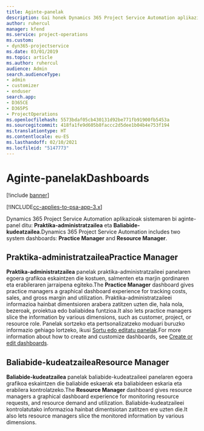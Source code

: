 ```yaml
---
title: Aginte-panelak
description: Gai honek Dynamics 365 Project Service Automation aplikazioko jakinarazpenen panelei buruzko informazioa eskaintzen du.
author: ruhercul
manager: kfend
ms.service: project-operations
ms.custom:
- dyn365-projectservice
ms.date: 03/01/2019
ms.topic: article
ms.author: ruhercul
audience: Admin
search.audienceType:
- admin
- customizer
- enduser
search.app:
- D365CE
- D365PS
- ProjectOperations
ms.openlocfilehash: 5573bdaf05cb430131d92be771fb91900fb5453a
ms.sourcegitcommit: 418fa1fe9d605b8faccc2d5dee1b04b4e753f194
ms.translationtype: HT
ms.contentlocale: eu-ES
ms.lasthandoff: 02/10/2021
ms.locfileid: "5147773"
---
```

# <a name="dashboards"></a><span data-ttu-id="9303d-103">Aginte-panelak</span><span class="sxs-lookup"><span data-stu-id="9303d-103">Dashboards</span></span>

[!include [banner](../includes/psa-now-project-operations.md)]

[!INCLUDE[cc-applies-to-psa-app-3.x](../includes/cc-applies-to-psa-app-3x.md)]

<span data-ttu-id="9303d-104">Dynamics 365 Project Service Automation aplikazioak sistemaren bi aginte-panel ditu: **Praktika-administratzailea** eta **Baliabide-kudeatzailea**.</span><span class="sxs-lookup"><span data-stu-id="9303d-104">Dynamics 365 Project Service Automation includes two system dashboards: **Practice Manager** and **Resource Manager**.</span></span>

## <a name="practice-manager"></a><span data-ttu-id="9303d-105">Praktika-administratzailea</span><span class="sxs-lookup"><span data-stu-id="9303d-105">Practice Manager</span></span> 

<span data-ttu-id="9303d-106">**Praktika-administratzailea** panelak praktika-administratzaileei panelaren egoera grafikoa eskaintzen die kostuen, salmenten eta marjin gordinaren eta erabileraren jarraipena egiteko.</span><span class="sxs-lookup"><span data-stu-id="9303d-106">The **Practice Manager** dashboard gives practice managers a graphical dashboard experience for tracking costs, sales, and gross margin and utilization.</span></span> <span data-ttu-id="9303d-107">Praktika-administratzaileei informazioa hainbat dimentsioren arabera zatitzen uzten die, hala nola, bezeroak, proiektua edo baliabidea funtzioa.</span><span class="sxs-lookup"><span data-stu-id="9303d-107">It also lets practice managers slice the information by various dimensions, such as customer, project, or resource role.</span></span> <span data-ttu-id="9303d-108">Panelak sortzeko eta pertsonalizatzeko moduari buruzko informazio gehiago lortzeko, ikusi [Sortu edo editatu panelak](https://docs.microsoft.com/dynamics365/customerengagement/on-premises/customize/create-edit-dashboards).</span><span class="sxs-lookup"><span data-stu-id="9303d-108">For more information about how to create and customize dashboards, see [Create or edit dashboards](https://docs.microsoft.com/dynamics365/customerengagement/on-premises/customize/create-edit-dashboards).</span></span>

## <a name="resource-manager"></a><span data-ttu-id="9303d-109">Baliabide-kudeatzailea</span><span class="sxs-lookup"><span data-stu-id="9303d-109">Resource Manager</span></span> 

<span data-ttu-id="9303d-110">**Baliabide-kudeatzailea** panelak baliabide-kudeatzaileei panelaren egoera grafikoa eskaintzen die baliabide eskaerak eta baliabideen eskaria eta erabilera kontrolatzeko.</span><span class="sxs-lookup"><span data-stu-id="9303d-110">The **Resource Manager** dashboard gives resource managers a graphical dashboard experience for monitoring resource requests, and resource demand and utilization.</span></span> <span data-ttu-id="9303d-111">Baliabide-kudeatzaileei kontrolatutako informazioa hainbat dimentsiotan zatitzen ere uzten die.</span><span class="sxs-lookup"><span data-stu-id="9303d-111">It also lets resource managers slice the monitored information by various dimensions.</span></span>
